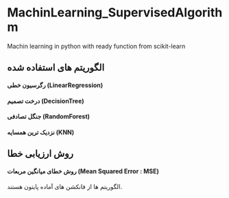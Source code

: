 # MachinLearning_SupervisedAlgorithm
Machin learning in python with ready function from scikit-learn
## الگوریتم های استفاده شده
#### رگرسیون خطی (LinearRegression)
#### درخت تصمیم (DecisionTree)
#### جنگل تصادفی (RandomForest)
#### نزدیک ترین همسایه (KNN)
## روش ارزیابی خطا
#### روش خطای میانگین مربعات (Mean Squared Error : MSE)

####
الگوریتم ها از فانکشن های آماده پایتون هستند.
